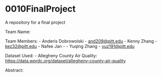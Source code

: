 # 0010FinalProject
A repository for a final project


Team Name:

Team Members:
    - Anderis Dobrowolski
        - and209@pitt.edu
    - Kenny Zhang
        - kez32@pitt.edu
    - Nafee Jan
        -
    - Yuqing Zhang
        - yuz191@pitt.edu

Dataset Used:
    - Allegheny County Air Quality: https://data.wprdc.org/dataset/allegheny-county-air-quality


Abstract:
